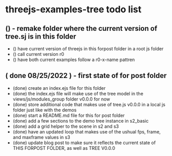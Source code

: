 # threejs-examples-tree todo list

##  () - remake folder where the current version of tree.sj is in this folder
* () have current version of threejs in this forpost folder in a root js folder
* () call current version r0
* () have both current examples follow a r0-x-name pattren

## ( done 08/25/2022 ) - first state of for post folder

* (done) create an index.ejs file for this folder
* (done) the index.ejs file will make use of the tree model in the views/js/modules_group folder v0.0.0 for now
* (done) store additional code that makes use of tree.js v0.0.0 in a local js folder just like with the demos
* (done) start a README.md file for this for post folder
* (done) add a few sections to the demo tree instance in s2_basic
* (done) add a grid helper to the scene in s2 and s3
* (done) have an updated loop that makes use of the ushual fps, frame, and maxframe values in s3
* (done) update blog post to make sure it reflects the current state of THIS FORPOST FOLDER, as well as TREE V0.0.0